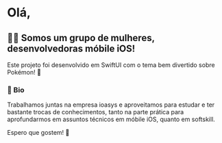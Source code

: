 # Olá,
 
## :woman_technologist: Somos um grupo de mulheres, desenvolvedoras móbile iOS!

Este projeto foi desenvolvido em SwiftUI com o tema bem divertido sobre Pokémon! :star_struck:

### :bookmark: Bio 

Trabalhamos juntas na empresa ioasys e aproveitamos para estudar e ter bastante trocas de conhecimentos, tanto na parte prática para aprofundarmos em assuntos técnicos em móbile iOS, quanto em softskill. 
 
Espero que gostem! :vulcan_salute:
